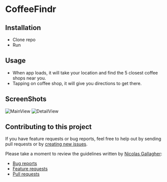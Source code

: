 CoffeeFindr
==========

## Installation
* Clone repo
* Run

## Usage
* When app loads, it will take your location and find the 5 closest coffee shops near you. 
* Tapping on coffee shop, it will give you directions to get there. 

## ScreenShots
![MainView](https://cldup.com/KU1424uVkU.png)
![DetailView](https://cldup.com/EIMaZS8vgn.png)

## Contributing to this project
If you have feature requests or bug reports, feel free to help out by sending pull requests or by [creating new issues](https://github.com/gabemdev/MMCoffeeFinder/issues/new). 

Please take a moment to review the guidelines written by [Nicolas Gallagher](https://github.com/necolas/):
* [Bug reports](https://github.com/necolas/issue-guidelines/blob/master/CONTRIBUTING.md#bugs)
* [Feature requests](https://github.com/necolas/issue-guidelines/blob/master/CONTRIBUTING.md#features)
* [Pull requests](https://github.com/necolas/issue-guidelines/blob/master/CONTRIBUTING.md#pull-requests)